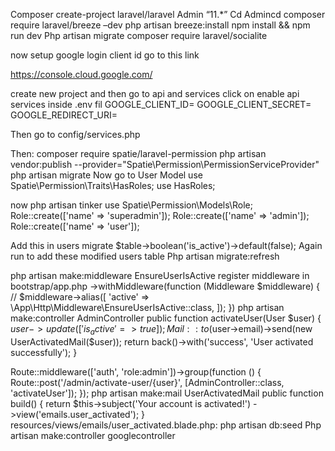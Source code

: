Composer create-project laravel/laravel Admin “11.*”
Cd Admincd
composer require laravel/breeze –dev
php artisan breeze:install
npm install && npm run dev
Php artisan migrate
composer require laravel/socialite

now setup google login client id
go to this link

https://console.cloud.google.com/

create new project 
and then go to api and services
click on enable api services
inside .env fil
GOOGLE_CLIENT_ID=
GOOGLE_CLIENT_SECRET=
GOOGLE_REDIRECT_URI=

Then go to config/services.php

Then:
composer require spatie/laravel-permission
php artisan vendor:publish --provider="Spatie\Permission\PermissionServiceProvider"
php artisan migrate
Now go to User Model
use Spatie\Permission\Traits\HasRoles;
use HasRoles;

now
php artisan tinker
use Spatie\Permission\Models\Role;
Role::create(['name' => 'superadmin']);
Role::create(['name' => 'admin']);
Role::create(['name' => 'user']);

Add this in users migrate
$table->boolean('is_active')->default(false);
Again run to add these modified users table
Php artisan migrate:refresh

php artisan make:middleware EnsureUserIsActive
register middleware in bootstrap/app.php
    ->withMiddleware(function (Middleware $middleware) {
        //
        $middleware->alias([
            'active' => \App\Http\Middleware\EnsureUserIsActive::class,
        ]);
    })
php artisan make:controller AdminController
public function activateUser(User $user) { $user->update(['is_active' => true]); Mail::to($user->email)->send(new UserActivatedMail($user)); return back()->with('success', 'User activated successfully'); }

Route::middleware(['auth', 'role:admin'])->group(function () {
    Route::post('/admin/activate-user/{user}', [AdminController::class, 'activateUser']);
});
php artisan make:mail UserActivatedMail
    public function build()
    {
        return $this->subject('Your account is activated!')
                    ->view('emails.user_activated');
    }
resources/views/emails/user_activated.blade.php:
php artisan db:seed
Php artisan make:controller googlecontroller



